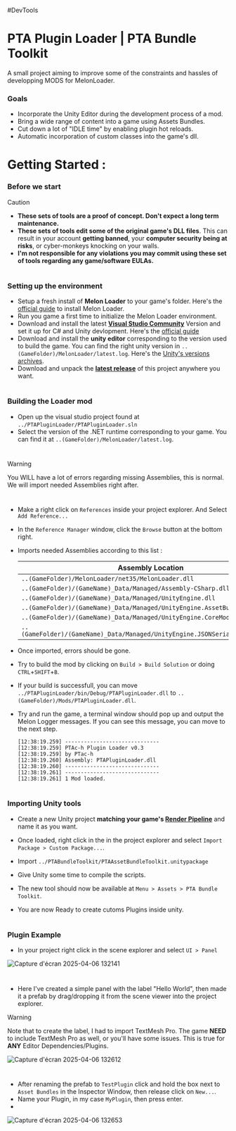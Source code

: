 
 #DevTools
# PTA Plugin Loader | PTA Bundle Toolkit

A small project aiming to improve some of the constraints and hassles of developping MODS for MelonLoader.


### Goals

- Incorporate the Unity Editor during the development process of a mod.
- Bring a wide range of content into a game using Assets Bundles.
- Cut down a lot of "IDLE time" by enabling plugin hot reloads.
- Automatic incorporation of custom classes into the game's dll.

# Getting Started :

### Before we start
> [!CAUTION]
> - **These sets of tools are a proof of concept. Don't expect a long term maintenance.**
> - **These sets of tools edit some of the original game's DLL files**. This can result in your account **getting banned**, your **computer security being at risks**, or cyber-monkeys knocking on your walls.
> - **I'm not responsible for any violations you may commit using these set of tools regarding any game/software EULAs.**

#
### Setting up the environment
- Setup a fresh install of **Melon Loader** to your game's folder. Here's the [official guide](https://melonwiki.xyz/#/?id=requirements) to install Melon Loader.
- Run you game a first time to initialize the Melon Loader environment.
- Download and install the latest **[Visual Studio Community](https://visualstudio.microsoft.com/vs/community/)** Version and set it up for C# and Unity devlopment. Here's the [official guide](https://learn.microsoft.com/en-us/visualstudio/gamedev/unity/get-started/getting-started-with-visual-studio-tools-for-unity)
- Download and install the **unity editor** corresponding to the version used to build the game. You can find the right unity version in `..(GameFolder)/MelonLoader/latest.log`. Here's the [Unity's versions archives](https://unity.com/releases/editor/archive).
- Download and unpack the **[latest release](https://github.com/PTac-h/PTABundleToolkit/releases)** of this project anywhere you want.

#
### Building the Loader mod
- Open up the visual studio project found at `../PTAPluginLoader/PTAPluginLoader.sln`
- Select the version of the .NET runtime corresponding to your game. You can find it at `..(GameFolder)/MelonLoader/latest.log`.
#
> [!WARNING]
> You WILL have a lot of errors regarding missing Assemblies, this is normal.
> We will import needed Assemblies right after.
#
- Make a right click on `References` inside your project explorer. And Select `Add Reference...`
- In the `Reference Manager` window, click the `Browse` button at the bottom right.
- Imports needed Assemblies according to this list : 

    | Assembly Location  |
    | ------------- |
    | `..(GameFolder)/MelonLoader/net35/MelonLoader.dll` |
    | `..(GameFolder)/(GameName)_Data/Managed/Assembly-CSharp.dll` |
    | `..(GameFolder)/(GameName)_Data/Managed/UnityEngine.dll` |
    | `..(GameFolder)/(GameName)_Data/Managed/UnityEngine.AssetBundleModule.dll` |
    | `..(GameFolder)/(GameName)_Data/Managed/UnityEngine.CoreModule.dll` |
    | `..(GameFolder)/(GameName)_Data/Managed/UnityEngine.JSONSerializeModule.dll` |

- Once imported, errors should be gone.
- Try to build the mod by clicking on `Build > Build Solution` or doing `CTRL`+`SHIFT`+`B`.
- If your build is successfull, you can move `../PTAPluginLoader/bin/Debug/PTAPluginLoader.dll` to `..(GameFolder)/Mods/PTAPluginLoader.dll`.
- Try and run the game, a terminal window should pop up and output the Melon Logger messages. If you can see this message, you can move to the next step.
    ```
    [12:38:19.259] ------------------------------
    [12:38:19.259] PTAc-h Plugin Loader v0.3
    [12:38:19.259] by PTac-h
    [12:38:19.260] Assembly: PTAPluginLoader.dll
    [12:38:19.260] ------------------------------
    [12:38:19.261] ------------------------------
    [12:38:19.261] 1 Mod loaded.
    ```

#
### Importing Unity tools

- Create a new Unity project **matching your game's [Render Pipeline](https://docs.unity3d.com/Manual/render-pipelines.html)** and name it as you want.
- Once loaded, right click in the in the project explorer and select `Import Package > Custom Package...`.
- Import `../PTABundleToolkit/PTAAssetBundleToolkit.unitypackage`
- Give Unity some time to compile the scripts.
- The new tool should now be available at `Menu > Assets > PTA Bundle Toolkit`.

- You are now Ready to create cutoms Plugins inside unity.

#
### Plugin Example

- In your project right click in the scene explorer and select `UI > Panel`
  
![Capture d'écran 2025-04-06 132141](https://github.com/user-attachments/assets/dbba8baf-dfcb-4ea9-a9ed-57a3670a651b)

#
- Here I've created a simple panel with the label "Hello World", then made it a prefab by drag/dropping it from the scene viewer into the project explorer.
> [!WARNING]
> Note that to create the label, I had to import TextMesh Pro.
> The game **NEED** to include TextMesh Pro as well, or you'll have some issues.
> This is true for **ANY** Editor Dependencies/Plugins.
> 
![Capture d'écran 2025-04-06 132612](https://github.com/user-attachments/assets/804c1044-dd16-4a76-9042-5e8f75147e85)

#
- After renaming the prefab to `TestPlugin` click and hold the box next to `Asset Bundles` in the Inspector Window, then release click on `New...`.
- Name your Plugin, in my case `MyPlugin`, then press enter.
- 
![Capture d'écran 2025-04-06 132653](https://github.com/user-attachments/assets/bc1e1f1a-4914-4ffb-a947-b704da0fa807)

#
